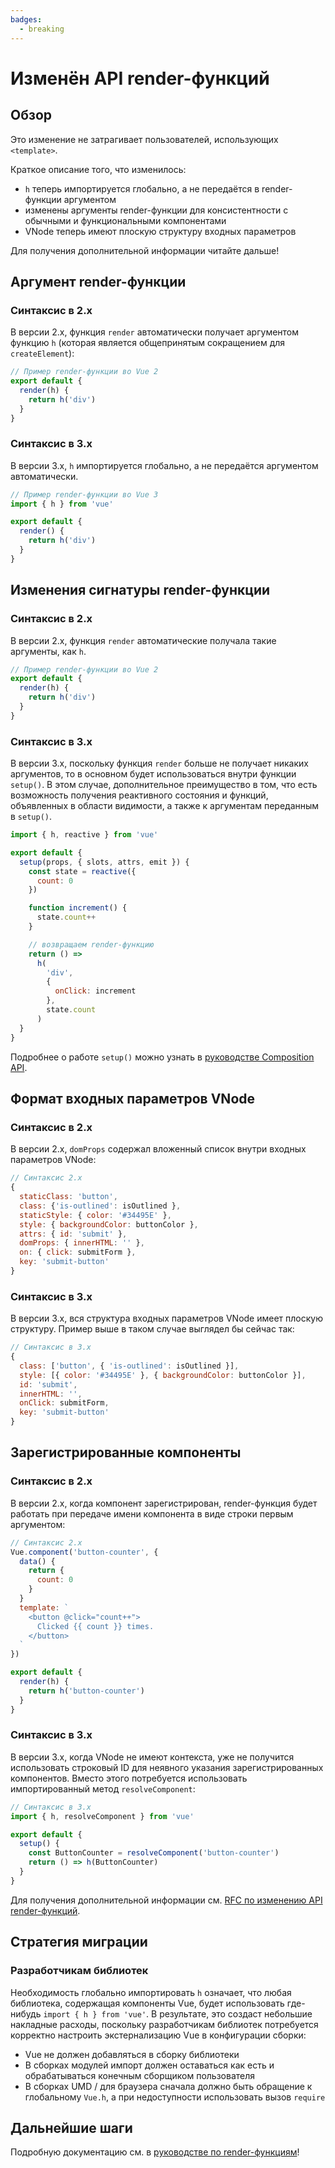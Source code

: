 ```yaml
---
badges:
  - breaking
---
```


# Изменён API render-функций <MigrationBadges :badges="$frontmatter.badges" />

## Обзор

Это изменение не затрагивает пользователей, использующих `<template>`.

Краткое описание того, что изменилось:

- `h` теперь импортируется глобально, а не передаётся в render-функции аргументом
- изменены аргументы render-функции для консистентности с обычными и функциональными компонентами
- VNode теперь имеют плоскую структуру входных параметров

Для получения дополнительной информации читайте дальше!

## Аргумент render-функции

### Синтаксис в 2.x

В версии 2.x, функция `render` автоматически получает аргументом функцию `h` (которая является общепринятым сокращением для `createElement`):

```js
// Пример render-функции во Vue 2
export default {
  render(h) {
    return h('div')
  }
}
```

### Синтаксис в 3.x

В версии 3.x, `h` импортируется глобально, а не передаётся аргументом автоматически.

```js
// Пример render-функции во Vue 3
import { h } from 'vue'

export default {
  render() {
    return h('div')
  }
}
```

## Изменения сигнатуры render-функции

### Синтаксис в 2.x

В версии 2.x, функция `render` автоматические получала такие аргументы, как `h`.

```js
// Пример render-функции во Vue 2
export default {
  render(h) {
    return h('div')
  }
}
```

### Синтаксис в 3.x

В версии 3.x, поскольку функция `render` больше не получает никаких аргументов, то в основном будет использоваться внутри функции `setup()`. В этом случае, дополнительное преимущество в том, что есть возможность получения реактивного состояния и функций, объявленных в области видимости, а также к аргументам переданным в `setup()`.

```js
import { h, reactive } from 'vue'

export default {
  setup(props, { slots, attrs, emit }) {
    const state = reactive({
      count: 0
    })

    function increment() {
      state.count++
    }

    // возвращаем render-функцию
    return () =>
      h(
        'div',
        {
          onClick: increment
        },
        state.count
      )
  }
}
```

Подробнее о работе `setup()` можно узнать в [руководстве Composition API](../composition-api-introduction.md).

## Формат входных параметров VNode

### Синтаксис в 2.x

В версии 2.x, `domProps` содержал вложенный список внутри входных параметров VNode:

```js
// Синтаксис 2.x
{
  staticClass: 'button',
  class: {'is-outlined': isOutlined },
  staticStyle: { color: '#34495E' },
  style: { backgroundColor: buttonColor },
  attrs: { id: 'submit' },
  domProps: { innerHTML: '' },
  on: { click: submitForm },
  key: 'submit-button'
}
```

### Синтаксис в 3.x

В версии 3.x, вся структура входных параметров VNode имеет плоскую структуру. Пример выше в таком случае выглядел бы сейчас так:

```js
// Синтаксис в 3.x
{
  class: ['button', { 'is-outlined': isOutlined }],
  style: [{ color: '#34495E' }, { backgroundColor: buttonColor }],
  id: 'submit',
  innerHTML: '',
  onClick: submitForm,
  key: 'submit-button'
}
```

## Зарегистрированные компоненты

### Синтаксис в 2.x

В версии 2.x, когда компонент зарегистрирован, render-функция будет работать при передаче имени компонента в виде строки первым аргументом:

```js
// Синтаксис 2.x
Vue.component('button-counter', {
  data() {
    return {
      count: 0
    }
  }
  template: `
    <button @click="count++">
      Clicked {{ count }} times.
    </button>
  `
})

export default {
  render(h) {
    return h('button-counter')
  }
}
```

### Синтаксис в 3.x

В версии 3.x, когда VNode не имеют контекста, уже не получится использовать строковый ID для неявного указания зарегистрированных компонентов. Вместо этого потребуется использовать импортированный метод `resolveComponent`:

```js
// Синтаксис в 3.x
import { h, resolveComponent } from 'vue'

export default {
  setup() {
    const ButtonCounter = resolveComponent('button-counter')
    return () => h(ButtonCounter)
  }
}
```

Для получения дополнительной информации см. [RFC по изменению API render-функций](https://github.com/vuejs/rfcs/blob/master/active-rfcs/0008-render-function-api-change.md#context-free-vnodes).

## Стратегия миграции

### Разработчикам библиотек

Необходимость глобально импортировать `h` означает, что любая библиотека, содержащая компоненты Vue, будет использовать где-нибудь `import { h } from 'vue'`. В результате, это создаст небольшие накладные расходы, поскольку разработчикам библиотек потребуется корректно настроить экстернализацию Vue в конфигурации сборки:

- Vue не должен добавляться в сборку библиотеки
- В сборках модулей импорт должен оставаться как есть и обрабатываться конечным сборщиком пользователя
- В сборках UMD / для браузера сначала должно быть обращение к глобальному `Vue.h`, а при недоступности использовать вызов `require`

## Дальнейшие шаги

Подробную документацию см. в [руководстве по render-функциям](../render-function.md)!
